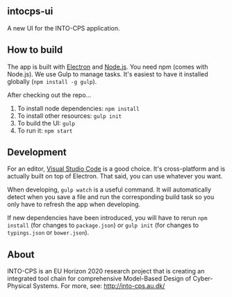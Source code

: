 intocps-ui
---
A new UI for the INTO-CPS application. 


How to build
---
The app is built with [Electron](http://electron.atom.io/) and
[Node.js](https://nodejs.org/). You need npm (comes with Node.js). We use Gulp
to manage tasks. It's easiest to have it installed globally (`npm install -g
gulp`). 

After checking out the repo...

1. To install node dependencies: `npm install`
2. To install other resources: `gulp init`
3. To build the UI: `gulp`
4. To run it: `npm start`


Development
---
For an editor, [Visual Studio Code](https://code.visualstudio.com/) is a good choice. It's
cross-platform and is actually built on top of Electron. That said, you can use
whatever you want.

When developing, `gulp watch` is a useful command. It will automatically detect
when you save a file and run the corresponding build task so you only have to
refresh the app when developing.

If new dependencies have been introduced, you will have to rerun
`npm install` (for changes to `package.json`) or `gulp init` (for changes to
`typings.json` or `bower.json`).

About
---
INTO-CPS is an EU Horizon 2020 research project that is creating an integrated
tool chain for comprehensive Model-Based Design of Cyber-Physical Systems.  For
more, see: http://into-cps.au.dk/

